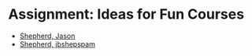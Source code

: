 # Assignment: Ideas for Fun Courses

* [Shepherd, Jason](shepherd-idea.txt)
* [Shepherd, jbshepspam](jbshepspam-idea.txt)
